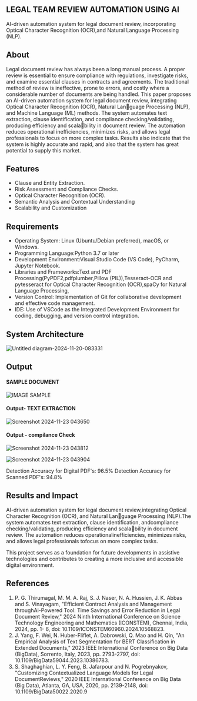 ## LEGAL TEAM REVIEW AUTOMATION USING AI
AI-driven automation system for legal document review, incorporating Optical Character Recognition (OCR),and  Natural Language Processing (NLP).


## About
Legal document review has always been a long
manual process. A proper review is essential to ensure compliance
with regulations, investigate risks, and examine essential clauses
in contracts and agreements. The traditional method of review
is ineffective, prone to errors, and costly where a considerable
number of documents are being handled. This paper proposes
an AI-driven automation system for legal document review,
integrating Optical Character Recognition (OCR), Natural Language Processing (NLP), and Machine Language (ML) methods.
The system automates text extraction, clause identification, and
compliance checking/validating, producing efficiency and scalability in document review. The automation reduces operational
inefficiencies, minimizes risks, and allows legal professionals to
focus on more complex tasks. Results also indicate that the system
is highly accurate and rapid, and also that the system has great
potential to supply this market.


## Features

- Clause and Entity Extraction.
- Risk Assessment and Compliance Checks.
- Optical Character Recognition (OCR).
- Semantic Analysis and Contextual Understanding
-  Scalability and Customization
  

## Requirements

* Operating System: Linux (Ubuntu/Debian preferred), macOS, or Windows.
* Programming Language:Python 3.7 or later
* Development Environment:Visual Studio Code (VS Code), PyCharm, Jupyter Notebook.
* Libraries and Frameworks:Text and PDF Processing(PyPDF2,pdfplumber,Pillow (PIL)),Tesseract-OCR and pytesseract for Optical Character Recognition (OCR),spaCy for Natural Language Processing,
* Version Control: Implementation of Git for collaborative development and effective code management.
* IDE: Use of VSCode as the Integrated Development Environment for coding, debugging, and version control integration.


## System Architecture

![Untitled diagram-2024-11-20-083331](https://github.com/user-attachments/assets/9f23f8bd-f9c0-4349-915d-f8f00cc16f12)



## Output

<!--Embed the Output picture at respective places as shown below as shown below-->
#### SAMPLE DOCUMENT

![IMAGE SAMPLE](https://github.com/user-attachments/assets/3a4152fd-891a-452f-8c76-4a304b5ced82)



#### Output- TEXT EXTRACTION

![Screenshot 2024-11-23 043650](https://github.com/user-attachments/assets/f4b43bb2-f377-482c-8933-d3db19a55035)


#### Output - compilance Check

![Screenshot 2024-11-23 043812](https://github.com/user-attachments/assets/f8cd1352-e953-43b4-8a25-0d88124ed151)



![Screenshot 2024-11-23 043904](https://github.com/user-attachments/assets/5f071634-31f0-4cf8-941c-0cabfe4ddb77)




Detection Accuracy for Digital PDF's: 96.5%
Detection Accuracy for Scanned PDF's: 94.8%


## Results and Impact

AI-driven automation system for legal document review,integrating Optical Character Recognition (OCR), and Natural Language Processing (NLP).The system automates text extraction, clause identification, andcompliance checking/validating, producing efficiency and scalability in document review. The automation reduces operationalinefficiencies, minimizes risks, and allows legal professionals tofocus on more complex tasks. 

This project serves as a foundation for future developments in assistive technologies and contributes to creating a more inclusive and accessible digital environment.

## References
1. P. G. Thirumagal, M. M. A. Raj, S. J. Naser, N. A. Hussien, J. K. Abbas and S. Vinayagam, "Efficient Contract Analysis and Management throughAi-Powered Tool: Time Savings and Error Reduction in Legal Document
Review," 2024 Ninth International Conference on Science Technology Engineering and Mathematics (ICONSTEM), Chennai, India, 2024, pp. 1- 6, doi: 10.1109/ICONSTEM60960.2024.10568823.
2. J. Yang, F. Wei, N. Huber-Fliflet, A. Dabrowski, Q. Mao and H. Qin, "An Empirical Analysis of Text Segmentation for BERT Classification in Extended Documents," 2023 IEEE International Conference on Big Data
(BigData), Sorrento, Italy, 2023, pp. 2793-2797, doi: 10.1109/BigData59044.2023.10386783.
3. S. Shaghaghian, L. Y. Feng, B. Jafarpour and N. Pogrebnyakov, "Customizing Contextualized Language Models for Legal DocumentReviews," 2020 IEEE International Conference on Big Data (Big Data), Atlanta, GA, USA, 2020, pp. 2139-2148, doi: 10.1109/BigData50022.2020.9




